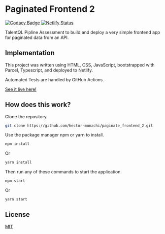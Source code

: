 
# Paginated Frontend 2

[![Codacy Badge](https://app.codacy.com/project/badge/Grade/e2622a917bbc4134bb25520c587bd031)](https://www.codacy.com/gh/hector-munachi/paginate_frontend_2/dashboard?utm_source=github.com&amp;utm_medium=referral&amp;utm_content=hector-munachi/paginate_frontend_2&amp;utm_campaign=Badge_Grade)
[![Netlify Status](https://api.netlify.com/api/v1/badges/c1714c90-a555-41c7-bfa9-24c8230281ff/deploy-status)](https://app.netlify.com/sites/hector-talentql-pipline-2/deploys)

TalentQL Pipline Assessment to build and deploy a very simple frontend app for paginated data from an API.

## Implementation

This project was written using HTML, CSS, JavaScript, bootstrapped with Parcel, Typescript, and deployed to Netlify.

Automated Tests are handled by GitHub Actions.

[See it live here!](https://hector-talentql-pipline-2.netlify.app/)

## How does this work?

Clone the repository.

```bash
git clone https://github.com/hector-munachi/paginate_frontend_2.git 
```

Use the package manager npm or yarn to install.

```bash
npm install 
```
Or
```bash
yarn install
```

Then run any of these commands to start the application.

```bash
npm start 
```
Or
```bash
yarn start
```

## License
[MIT](https://choosealicense.com/licenses/mit/)
